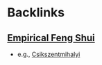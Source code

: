 
# Backlinks
## [Empirical Feng Shui](<Empirical Feng Shui.md>)
- e.g., [Csikszentmihalyi](<Csikszentmihalyi.md>)

